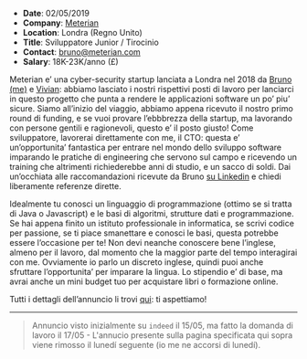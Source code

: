 * **Date**: 02/05/2019
* **Company**: [Meterian](https://www.meterian.com/)
* **Location**: Londra (Regno Unito)
* **Title**: Sviluppatore Junior / Tirocinio
* **Contact**: bruno@meterian.com
* **Salary**: 18K-23K/anno (£)

Meterian e’ una cyber-security startup lanciata a Londra nel 2018 da [Bruno (me)](https://www.linkedin.com/in/bbossola/) e [Vivian](https://www.linkedin.com/in/viviandufour/): abbiamo lasciato i nostri rispettivi posti di lavoro per lanciarci in questo progetto che punta a rendere le applicazioni software un po’ piu’ sicure. Siamo all’inizio del viaggio, abbiamo appena ricevuto il nostro primo round di funding, e se vuoi provare l’ebbbrezza della startup, ma lavorando con persone gentili e ragionevoli, questo e’ il posto giusto! Come sviluppatore, lavorerai direttamente con me, il CTO: questa e’ un’opportunita’ fantastica per entrare nel mondo dello sviluppo software imparando le pratiche di engineering che servono sul campo e ricevendo un training che altrimenti richiederebbe anni di studio, e un sacco di soldi. Dai un’occhiata alle raccomandazioni ricevute da Bruno [su Linkedin](https://www.linkedin.com/in/bbossola/) e chiedi liberamente referenze dirette.

Idealmente tu conosci un linguaggio di programmazione (ottimo se si tratta di Java o Javascript) e le basi di algoritmi, strutture dati e programmazione. Se hai appena finito un istituto professionale in informatica, se scrivi codice per passione, se ti piace smanettare e conosci le basi, questa potrebbe essere l’occasione per te! Non devi neanche conoscere bene l’inglese, almeno per il lavoro, dal momento che la maggior parte del tempo interagirai con me. Ovviamente io parlo un discreto inglese, quindi puoi anche sfruttare l’opportunita’ per imparare la lingua. Lo stipendio e’ di base, ma avrai anche un mini budget tuo per acquistare libri o formazione online.

Tutti i dettagli dell’annuncio li trovi [qui](https://blog.meterian.com/jobs-2019-eng-1/): ti aspettiamo!

---

> Annuncio visto inizialmente su `indeed` il 15/05, ma fatto la domanda di lavoro il 17/05 - L'annucio presente sulla pagina specificata qui sopra viene rimosso il lunedí seguente (io me ne accorsi di lunedí). 
